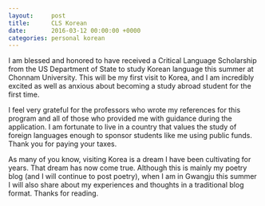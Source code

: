 ```yaml
---
layout:     post
title:      CLS Korean
date:       2016-03-12 00:00:00 +0000
categories: personal korean
---
```


I am blessed and honored to have received a Critical Language Scholarship from the US Department of State to study Korean language this summer at Chonnam University. This will be my first visit to Korea, and I am incredibly excited as well as anxious about becoming a study abroad student for the first time.

I feel very grateful for the professors who wrote my references for this program and all of those who provided me with guidance during the application. I am fortunate to live in a country that values the study of foreign languages enough to sponsor students like me using public funds. Thank you for paying your taxes.

As many of you know, visiting Korea is a dream I have been cultivating for years. That dream has now come true. Although this is mainly my poetry blog (and I will continue to post poetry), when I am in Gwangju this summer I will also share about my experiences and thoughts in a traditional blog format. Thanks for reading.
